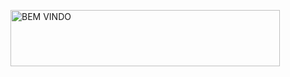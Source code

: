 <a href="https://cooltext.com"><img src="https://images.cooltext.com/5659391.gif" width="431" height="90" alt="BEM VINDO" /></a>
